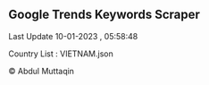 

## Google Trends Keywords Scraper 
 
Last Update 10-01-2023 , 05:58:48

Country List :
VIETNAM.json



© Abdul Muttaqin 
